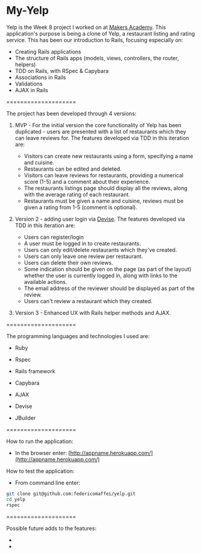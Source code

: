 My-Yelp
====================

Yelp is the Week 8 project I worked on at [Makers Academy](http://www.makersacademy.com).
This application's purpose is being a clone of Yelp, a restaurant listing and rating service. This has been our introduction to Rails, focusing especially on:

* Creating Rails applications
* The structure of Rails apps (models, views, controllers, the router, helpers)
* TDD on Rails, with RSpec & Capybara
* Associations in Rails
* Validations
* AJAX in Rails

====================

The project has been developed through 4 versions:

1. MVP - For the initial version the core functionality of Yelp has been duplicated - users are presented with a list of restaurants which they can leave reviews for. The features developed via TDD in this iteration are:
	- Visitors can create new restaurants using a form, specifying a name and cuisine.
	- Restaurants can be edited and deleted.
	- Visitors can leave reviews for restaurants, providing a numerical score (1-5) and a comment about their experience.
	- The restaurants listings page should display all the reviews, along with the average rating of each restaurant.
	- Restaurants must be given a name and cuisine, reviews must be given a rating from 1-5 (comment is optional).

2. Version 2 - adding user login via [Devise](https://github.com/makersacademy/Walkthroughs/blob/master/devise.md). The features developed via TDD in this iteration are:
	- Users can register/login
	- A user must be logged in to create restaurants.
	- Users can only edit/delete restaurants which they've created.
	- Users can only leave one review per restaurant.
	- Users can delete their own reviews.
	- Some indication should be given on the page (as part of the layout) whether the user is currently logged in, along with links to the available actions.
	- The email address of the reviewer should be displayed as part of the review.
	- Users can't review a restaurant which they created.

3. Version 3 - Enhanced UX with Rails helper methods and AJAX.

====================

The programming languages and technologies I used are:

  * Ruby

  * Rspec

  * Rails framework

  * Capybara

  * AJAX

  * Devise

  * JBuilder

====================

How to run the application:

  * In the browser enter: [http://appname.herokuapp.com/](http://appname.herokuapp.com/)

How to test the application:

  * From command line enter:
```bash
git clone git@github.com:federicomaffei/yelp.git
cd yelp
rspec
```

====================

Possible future adds to the features:

 * 

 * 